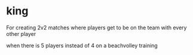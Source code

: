 # king
For creating 2v2 matches where players get to be on the team with every other player

when there is 5 players instead of 4 on a beachvolley training
